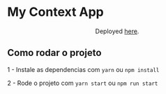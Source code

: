 # My Context App
<p align="center">Deployed <a href="https://dio-pwa-covid19.vercel.app/">here</a>.</p>

## Como rodar o projeto

1 - Instale as dependencias com `yarn` ou `npm install`

2 - Rode o projeto com `yarn start` ou `npm run start`
